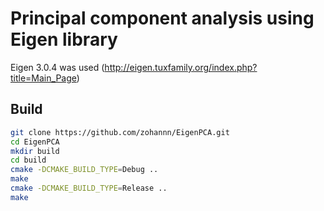 # Principal component analysis using Eigen library

Eigen 3.0.4 was used (http://eigen.tuxfamily.org/index.php?title=Main_Page)

## Build

```Bash
git clone https://github.com/zohannn/EigenPCA.git
cd EigenPCA
mkdir build
cd build
cmake -DCMAKE_BUILD_TYPE=Debug ..
make
cmake -DCMAKE_BUILD_TYPE=Release ..
make
```

